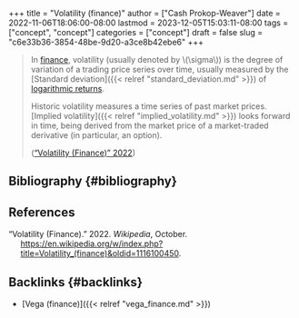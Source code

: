+++
title = "Volatility (finance)"
author = ["Cash Prokop-Weaver"]
date = 2022-11-06T18:06:00-08:00
lastmod = 2023-12-05T15:03:11-08:00
tags = ["concept", "concept"]
categories = ["concept"]
draft = false
slug = "c6e33b36-3854-48be-9d20-a3ce8b42ebe6"
+++

> In [finance](https://en.wikipedia.org/wiki/Finance), volatility (usually denoted by \\(\sigma\\)) is the degree of variation of a trading price series over time, usually measured by the [Standard deviation]({{< relref "standard_deviation.md" >}}) of [logarithmic returns](https://en.wikipedia.org/wiki/Logarithmic_return).
>
> Historic volatility measures a time series of past market prices. [Implied volatility]({{< relref "implied_volatility.md" >}}) looks forward in time, being derived from the market price of a market-traded derivative (in particular, an option).
>
> (<a href="#citeproc_bib_item_1">“Volatility (Finance)” 2022</a>)


## Bibliography {#bibliography}

## References

<style>.csl-entry{text-indent: -1.5em; margin-left: 1.5em;}</style><div class="csl-bib-body">
  <div class="csl-entry"><a id="citeproc_bib_item_1"></a>“Volatility (Finance).” 2022. <i>Wikipedia</i>, October. <a href="https://en.wikipedia.org/w/index.php?title=Volatility_(finance)&oldid=1116100450">https://en.wikipedia.org/w/index.php?title=Volatility_(finance)&#38;oldid=1116100450</a>.</div>
</div>


## Backlinks {#backlinks}

-   [Vega (finance)]({{< relref "vega_finance.md" >}})
